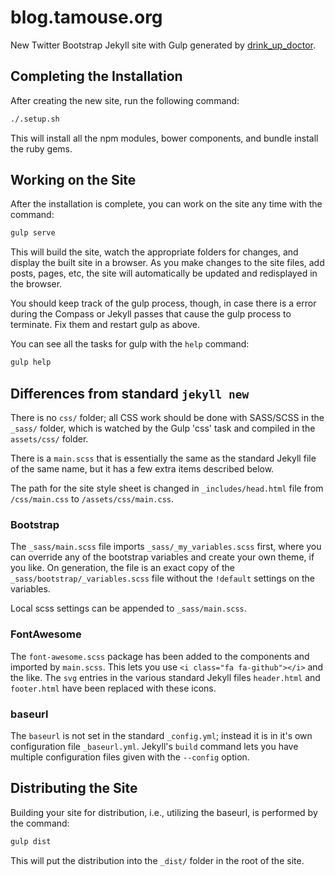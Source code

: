 # blog.tamouse.org

New Twitter Bootstrap Jekyll site with Gulp generated by
[drink_up_doctor](https://github.com/tamouse/drink_up_doctor).

## Completing the Installation

After creating the new site, run the following command:

``` bash
./.setup.sh
```

This will install all the npm modules, bower components, and bundle
install the ruby gems.

## Working on the Site

After the installation is complete, you can work on the site any time
with the command:

``` bash
gulp serve
```

This will build the site, watch the appropriate folders for changes,
and display the built site in a browser. As you make changes to the
site files, add posts, pages, etc, the site will automatically be
updated and redisplayed in the browser.

You should keep track of the gulp process, though, in case there is a
error during the Compass or Jekyll passes that cause the gulp process
to terminate. Fix them and restart gulp as above.

You can see all the tasks for gulp with the `help` command:

``` bash
gulp help
```
## Differences from standard `jekyll new`

There is no `css/` folder; all CSS work should be done with SASS/SCSS
in the `_sass/` folder, which is watched by the Gulp 'css' task and
compiled in the `assets/css/` folder.

There is a `main.scss` that is essentially the same as the standard
Jekyll file of the same name, but it has a few extra items described
below.

The path for the site style sheet is changed in `_includes/head.html`
file from `/css/main.css` to `/assets/css/main.css`.

### Bootstrap

The `_sass/main.scss` file imports `_sass/_my_variables.scss` first,
where you can override any of the bootstrap variables and create your
own theme, if you like. On generation, the file is an exact copy of
the `_sass/bootstrap/_variables.scss` file without the `!default`
settings on the variables.

Local scss settings can be appended to `_sass/main.scss`.

### FontAwesome

The `font-awesome.scss` package has been added to the components and
imported by `main.scss`. This lets you use `<i class="fa
fa-github"></i>` and the like. The `svg` entries in the various
standard Jekyll files `header.html` and `footer.html` have been
replaced with these icons.

### baseurl

The `baseurl` is not set in the standard `_config.yml`; instead it is
in it's own configuration file `_baseurl.yml`. Jekyll's `build`
command lets you have multiple configuration files given with the
`--config` option.

## Distributing the Site

Building your site for distribution, i.e., utilizing the baseurl, is
performed by the command:

``` bash
gulp dist
```

This will put the distribution into the `_dist/` folder in the root of
the site.
